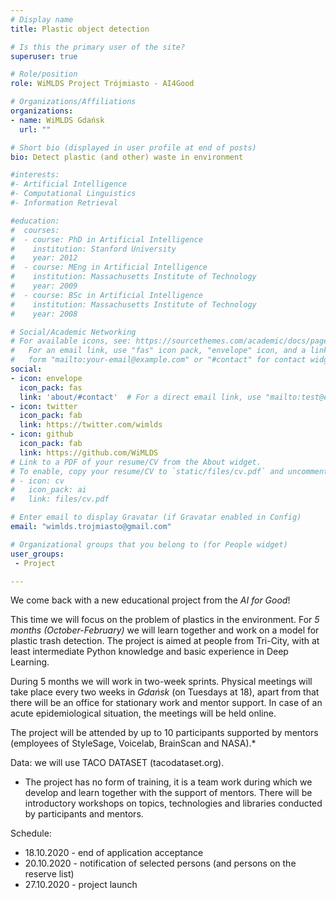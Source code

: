 ```yaml
---
# Display name
title: Plastic object detection

# Is this the primary user of the site?
superuser: true

# Role/position
role: WiMLDS Project Trójmiasto - AI4Good

# Organizations/Affiliations
organizations:
- name: WiMLDS Gdańsk
  url: ""

# Short bio (displayed in user profile at end of posts)
bio: Detect plastic (and other) waste in environment

#interests:
#- Artificial Intelligence
#- Computational Linguistics
#- Information Retrieval

#education:
#  courses:
#  - course: PhD in Artificial Intelligence
#    institution: Stanford University
#    year: 2012
#  - course: MEng in Artificial Intelligence
#    institution: Massachusetts Institute of Technology
#    year: 2009
#  - course: BSc in Artificial Intelligence
#    institution: Massachusetts Institute of Technology
#    year: 2008

# Social/Academic Networking
# For available icons, see: https://sourcethemes.com/academic/docs/page-builder/#icons
#   For an email link, use "fas" icon pack, "envelope" icon, and a link in the
#   form "mailto:your-email@example.com" or "#contact" for contact widget.
social:
- icon: envelope
  icon_pack: fas
  link: 'about/#contact'  # For a direct email link, use "mailto:test@example.org".
- icon: twitter
  icon_pack: fab
  link: https://twitter.com/wimlds
- icon: github
  icon_pack: fab
  link: https://github.com/WiMLDS
# Link to a PDF of your resume/CV from the About widget.
# To enable, copy your resume/CV to `static/files/cv.pdf` and uncomment the lines below.
# - icon: cv
#   icon_pack: ai
#   link: files/cv.pdf

# Enter email to display Gravatar (if Gravatar enabled in Config)
email: "wimlds.trojmiasto@gmail.com"

# Organizational groups that you belong to (for People widget)
user_groups:
 - Project

---
```


We come back with a new educational project from the *AI for Good*! 

This time we will focus on the problem of plastics in the environment. For *5 months (October-February)* we will learn together and work on a model for plastic trash detection. The project is aimed at people from Tri-City, with at least intermediate Python knowledge and basic experience in Deep Learning. 

During 5 months we will work in two-week sprints. Physical meetings will take place every two weeks in *Gdańsk* (on Tuesdays at 18), apart from that there will be an office for stationary work and mentor support. In case of an acute epidemiological situation, the meetings will be held online.

The project will be attended by up to 10 participants supported by mentors (employees of StyleSage, Voicelab, BrainScan and NASA).*

Data: we will use TACO DATASET (tacodataset.org).

* The project has no form of training, it is a team work during which we develop and learn together with the support of mentors. There will be introductory workshops on topics, technologies and libraries conducted by participants and mentors.  

Schedule:
* 18.10.2020 - end of application acceptance
* 20.10.2020 - notification of selected persons (and persons on the reserve list)
* 27.10.2020 - project launch

